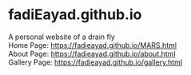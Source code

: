 # fadiEayad.github.io
A personal website of a drain fly  
Home Page: https://fadieayad.github.io/MARS.html  
About Page: https://fadieayad.github.io/about.html  
Gallery Page: https://fadieayad.github.io/gallery.html
